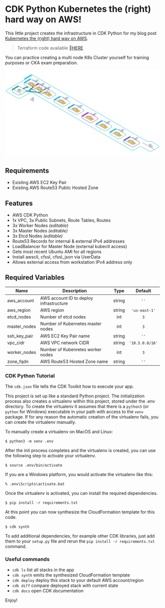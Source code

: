 
# CDK Python Kubernetes the (right) hard way on AWS!

This little project creates the infrastructure in CDK Python for my blog post [Kubernetes the (right) hard way on AWS](https://napo.io/posts/kubernetes-the-right-hard-way-on-aws/).

> Terraform code available 🔗[HERE](https://github.com/hajowieland/terraform-k8s-the-right-hard-way-aws)


You can practice creating a multi node K8s Cluster yourself for training purposes or CKA exam preparation.


![Alt text](cdk-python-k8s-real-hard-way.png?raw=true "Infrastructure Diagram")

## Requirements

* Existing AWS EC2 Key Pair
* Existing AWS Route53 Public Hosted Zone

## Features

* AWS CDK Python
* 1x VPC, 3x Public Subnets, Route Tables, Routes
* 3x Worker Nodes _(editable)_
* 3x Master Nodes _(editable)_
* 3x Etcd Nodes _(editable)_
* Route53 Records for internal & external IPv4 addresses
* LoadBalancer for Master Node (external kubectl access)
* Gets most recent Ubuntu AMI for all regions
* Install awscli, cfssl, cfssl_json via UserData
* Allows external access from workstation IPv4 address only


## Required Variables

| Name | Description | Type | Default |
|------|-------------|:----:|:-----:|
| aws\_account | AWS account ID to deploy infrastructure | string | `''` |
| aws\_region | AWS region | string | `'us-east-1'` |
| etcd\_nodes | Number of etcd nodes | int | `3` | 
| master\_nodes | Number of Kubernetes master nodes | int | `3` |
| ssh\_key\_pair | AWS EC2 Key Pair name | string | `''` |
| vpc\_cidr | AWS VPC network CIDR | string | `'10.5.0.0/16'` |
| worker\_nodes | Number of Kubenretes worker nodes | int | `3` |
| zone\_fqdn | AWS Route53 Hosted Zone name | string | `''` |



### CDK Python Tutorial

The `cdk.json` file tells the CDK Toolkit how to execute your app.

This project is set up like a standard Python project.  The initialization
process also creates a virtualenv within this project, stored under the .env
directory.  To create the virtualenv it assumes that there is a `python3`
(or `python` for Windows) executable in your path with access to the `venv`
package. If for any reason the automatic creation of the virtualenv fails,
you can create the virtualenv manually.

To manually create a virtualenv on MacOS and Linux:

```
$ python3 -m venv .env
```

After the init process completes and the virtualenv is created, you can use the following
step to activate your virtualenv.

```
$ source .env/bin/activate
```

If you are a Windows platform, you would activate the virtualenv like this:

```
% .env\Scripts\activate.bat
```

Once the virtualenv is activated, you can install the required dependencies.

```
$ pip install -r requirements.txt
```

At this point you can now synthesize the CloudFormation template for this code.

```
$ cdk synth
```

To add additional dependencies, for example other CDK libraries, just add
them to your `setup.py` file and rerun the `pip install -r requirements.txt`
command.

### Useful commands

 * `cdk ls`          list all stacks in the app
 * `cdk synth`       emits the synthesized CloudFormation template
 * `cdk deploy`      deploy this stack to your default AWS account/region
 * `cdk diff`        compare deployed stack with current state
 * `cdk docs`        open CDK documentation

Enjoy!
